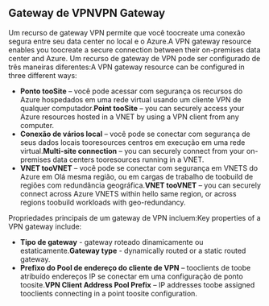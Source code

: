 ## <a name="vpn-gateway"></a><span data-ttu-id="221cf-101">Gateway de VPN</span><span class="sxs-lookup"><span data-stu-id="221cf-101">VPN Gateway</span></span>
<span data-ttu-id="221cf-102">Um recurso de gateway VPN permite que você toocreate uma conexão segura entre seu data center no local e o Azure.</span><span class="sxs-lookup"><span data-stu-id="221cf-102">A VPN gateway resource enables you toocreate a secure connection between their on-premises data center and Azure.</span></span> <span data-ttu-id="221cf-103">Um recurso de gateway de VPN pode ser configurado de três maneiras diferentes:</span><span class="sxs-lookup"><span data-stu-id="221cf-103">A VPN gateway resource can be configured in three different ways:</span></span>

* <span data-ttu-id="221cf-104">**Ponto tooSite** – você pode acessar com segurança os recursos do Azure hospedados em uma rede virtual usando um cliente VPN de qualquer computador.</span><span class="sxs-lookup"><span data-stu-id="221cf-104">**Point tooSite** – you can securely access your Azure resources hosted in a VNET by using a VPN client from any computer.</span></span> 
* <span data-ttu-id="221cf-105">**Conexão de vários local** – você pode se conectar com segurança de seus dados locais tooresources centros em execução em uma rede virtual.</span><span class="sxs-lookup"><span data-stu-id="221cf-105">**Multi-site connection** – you can securely connect from your on-premises data centers tooresources running in a VNET.</span></span> 
* <span data-ttu-id="221cf-106">**VNET tooVNET** – você pode se conectar com segurança em VNETS do Azure em Olá mesma região, ou em cargas de trabalho de toobuild de regiões com redundância geográfica.</span><span class="sxs-lookup"><span data-stu-id="221cf-106">**VNET tooVNET** – you can securely connect across Azure VNETS within hello same region, or across regions toobuild workloads with geo-redundancy.</span></span>

<span data-ttu-id="221cf-107">Propriedades principais de um gateway de VPN incluem:</span><span class="sxs-lookup"><span data-stu-id="221cf-107">Key properties of a VPN gateway include:</span></span>

* <span data-ttu-id="221cf-108">**Tipo de gateway** - gateway roteado dinamicamente ou estaticamente.</span><span class="sxs-lookup"><span data-stu-id="221cf-108">**Gateway type** - dynamically routed or a static routed gateway.</span></span> 
* <span data-ttu-id="221cf-109">**Prefixo do Pool de endereço do cliente de VPN** – tooclients de toobe atribuído endereços IP se conectar em uma configuração de ponto toosite.</span><span class="sxs-lookup"><span data-stu-id="221cf-109">**VPN Client Address Pool Prefix** – IP addresses toobe assigned tooclients connecting in a point toosite configuration.</span></span>

